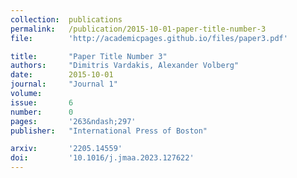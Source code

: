 ```yaml
---
collection:  publications
permalink:   /publication/2015-10-01-paper-title-number-3
file:        'http://academicpages.github.io/files/paper3.pdf'

title:       "Paper Title Number 3"
authors:     "Dimitris Vardakis, Alexander Volberg"
date:        2015-10-01
journal:     "Journal 1"
volume:      
issue:       6
number:      0
pages:       '263&ndash;297'
publisher:   "International Press of Boston"

arxiv:       '2205.14559'
doi:         '10.1016/j.jmaa.2023.127622'
---
```

